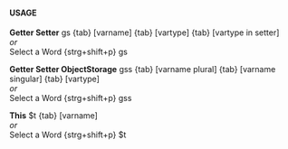 #### USAGE

**Getter Setter**
gs {tab} [varname] {tab} [vartype] {tab} [vartype in setter]  
*or*  
Select a Word {strg+shift+p} gs

**Getter Setter ObjectStorage**
gss {tab} [varname plural] {tab} [varname singular] {tab} [vartype]  
*or*  
Select a Word {strg+shift+p} gss

**This**
$t {tab} [varname]  
*or*  
Select a Word {strg+shift+p} $t